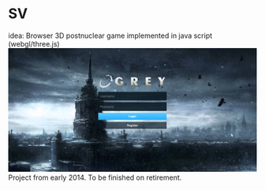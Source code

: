 # SV
idea: Browser 3D postnuclear game implemented in java script (webgl/three.js)
![alt text](https://raw.githubusercontent.com/TomaszTomczak/SV/master/screens/screen0.png)
Project from early 2014.
To be finished on retirement.
